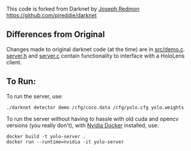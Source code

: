 This code is forked from Darknet by [Joseph Redmon](https://github.com/pjreddie)   
https://github.com/pjreddie/darknet

## Differences from Original
Changes made to original darknet code (at the time) are in [src/demo.c](src/demo.c).  
[server.h](src/server.h) and [server.c](src/server.c) contain functionality to interface with a HoloLens client.

## To Run:

To run the server, use:  
```
./darknet detector demo /cfg/coco.data /cfg/yolo.cfg yolo.weights
```
To run the server without having to hassle with old cuda and opencv versions (you really don't), with [Nvidia Docker](https://github.com/NVIDIA/nvidia-docker) installed, use:
```
docker build -t yolo-server .
docker run --runtime=nvidia -it yolo-server
```
